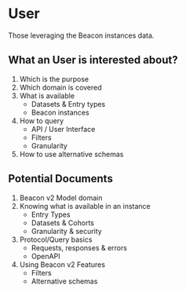 # User

Those leveraging the Beacon instances data.

## What an User is interested about?

1. Which is the purpose
1. Which domain is covered
1. What is available
    * Datasets & Entry types
    * Beacon instances
1. How to query
    * API / User Interface
    * Filters
    * Granularity
1. How to use alternative schemas

## Potential Documents

1. Beacon v2 Model domain
1. Knowing what is available in an instance
    * Entry Types
    * Datasets & Cohorts
    * Granularity & security
1. Protocol/Query basics
    * Requests, responses & errors
    * OpenAPI
1. Using Beacon v2 Features
    * Filters
    * Alternative schemas
